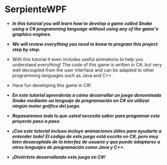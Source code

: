 # SerpienteWPF

- **_In this tutorial you will learn how to develop a game called Snake using a C# programming language without using any of the game's graphics engines._**
- **_We will review everything you need to know to program this project step by step._**
- With this tutorial it even includes useful animations to help you understand everything! The code of this game is written in C#, but very well decoupled from the user interface and can be adapted to other programming languages ​​such as Java and C++.
- Have fun developing this game in C#!

- **_En este tutorial aprenderás a cómo desarrollar un juego denominado Snake mediante un lenguaje de programación en C# sin utilizar ningún motor gráfico del juego._**
- **_Repasaremos todo lo que usted necesita saber para programar este proyecto paso a paso._**
- **_¡Con este tutorial incluso incluye animaciones útiles para ayudarte a entender todo! El código de este juego está escrito en C#, pero muy bien desacoplado de la interfaz de usuario y que puede adaptarse a otros lenguajes de programación como Java y C++._**
- **_¡Diviértete desarrollando este juego en C#!_**
